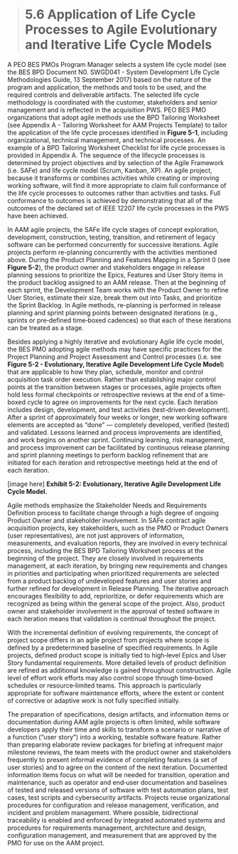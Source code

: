 > # **5.6** Application of Life Cycle Processes to Agile Evolutionary and Iterative Life Cycle Models

A PEO BES PMOs Program Manager selects a system life cycle model (see the BES BPD Document N0. SWGD041 - System Development Life Cycle Methodologies Guide, 13 September 2017) based on the nature of the program and application, the methods and tools to be used, and the required controls and deliverable artifacts.  The selected life cycle methodology is coordinated with the customer, stakeholders and senior management and is reflected in the acquisition PWS. PEO BES PMO organizations that adopt agile methods use the BPD Tailoring Worksheet (see Appendix A - Tailoring Worksheet for AAM Projects Template) to tailor the application of the life cycle processes identified in **Figure 5-1**, including organizational, technical management, and technical processes. An example of a BPD Tailoring Worksheet Checklist for life cycle processes is provided in Appendix A. The sequence of the lifecycle processes is determined by project objectives and by selection of the Agile Framework (i.e. SAFe) and life cycle model (Scrum, Kanban, XP). An agile project, because it transforms or combines activities while creating or improving working software, will find it more appropriate to claim full conformance of the life cycle processes to outcomes rather than activities and tasks. Full conformance to outcomes is achieved by demonstrating that all of the outcomes of the declared set of IEEE 12207 life cycle processes in the PWS have been achieved.

In AAM agile projects, the SAFe life cycle stages of concept exploration, development, construction, testing, transition, and retirement of legacy software can be performed concurrently for successive iterations. Agile projects perform re-planning concurrently with the activities mentioned above. During the Product Planning and Features Mapping in a Sprint 0 (see **Figure 5-2**), the product owner and stakeholders engage in release planning sessions to prioritize the Epics, Features and User Story items in the product backlog assigned to an AAM release. Then at the beginning of each sprint, the Development Team works with the Product Owner to refine User Stories, estimate their size, break them out into Tasks, and prioritize the Sprint Backlog. In Agile methods, re-planning is performed in release planning and sprint planning points between designated iterations (e.g., sprints or pre‐defined time‐boxed cadences) so that each of these iterations can be treated as a stage.

Besides applying a highly iterative and evolutionary Agile life cycle model, the BES PMO adopting agile methods may have specific practices for the Project Planning and Project Assessment and Control processes (i.e. see **Figure 5-2 - Evolutionary, Iterative Agile Development Life Cycle Model**) that are applicable to how they plan, schedule, monitor and control acquisition task order execution. Rather than establishing major control points at the transition between stages or processes, agile projects often hold less formal checkpoints or retrospective reviews at the end of a time‐boxed cycle to agree on improvements for the next cycle. Each iteration includes design, development, and test activities (test‐driven development). After a sprint of approximately four weeks or longer, new working software elements are accepted as “done” — completely developed, verified (tested) and validated. Lessons learned and process improvements are identified, and work begins on another sprint. Continuing learning, risk management, and process improvement can be facilitated by continuous release planning and sprint planning meetings to perform backlog refinement that are initiated for each iteration and retrospective meetings held at the end of each iteration.


[image here]
**Exhibit 5-2: Evolutionary, Iterative Agile Development Life Cycle Model.**

Agile methods emphasize the Stakeholder Needs and Requirements Definition process to facilitate change through a high degree of ongoing Product Owner and stakeholder involvement. In SAFe contract agile acquisition projects, key stakeholders, such as the PMO or Product Owners (user representatives), are not just approvers of information, measurements, and evaluation reports, they are involved in every technical process, including the BES BPD Tailoring Worksheet process at the beginning of the project.  They are closely involved in requirements management, at each iteration, by bringing new requirements and changes in priorities and participating when prioritized requirements are selected from a product backlog of undeveloped features and user stories and further refined for development in Release Planning. The iterative approach encourages flexibility to add, reprioritize, or defer requirements which are recognized as being within the general scope of the project. Also, product owner and stakeholder involvement in the approval of tested software in each iteration means that validation is continual throughout the project.

With the incremental definition of evolving requirements, the concept of project scope differs in an agile project from projects where scope is defined by a predetermined baseline of specified requirements. In Agile projects, defined product scope is initially tied to high‐level Epics and User Story fundamental requirements. More detailed levels of product definition are refined as additional knowledge is gained throughout construction. Agile level of effort work efforts may also control scope through time‐boxed schedules or resource‐limited teams. This approach is particularly appropriate for software maintenance efforts, where the extent or content of corrective or adaptive work is not fully specified initially.

The preparation of specifications, design artifacts, and information items or documentation during AAM agile projects is often limited, while software developers apply their time and skills to transform a scenario or narrative of a function (“user story”) into a working, testable software feature. Rather than preparing elaborate review packages for briefing at infrequent major milestone reviews, the team meets with the product owner and stakeholders frequently to present informal evidence of completing features (a set of user stories) and to agree on the content of the next iteration. Documented information items focus on what will be needed for transition, operation and maintenance, such as operator and end‐user documentation and baselines of tested and released versions of software with test automation plans, test cases, test scripts and cybersecurity artifacts. Projects reuse organizational procedures for configuration and release management, verification, and incident and problem management. Where possible, bidirectional traceability is enabled and enforced by integrated automated systems and procedures for requirements management, architecture and design, configuration management, and measurement that are approved by the PMO for use on the AAM project.
